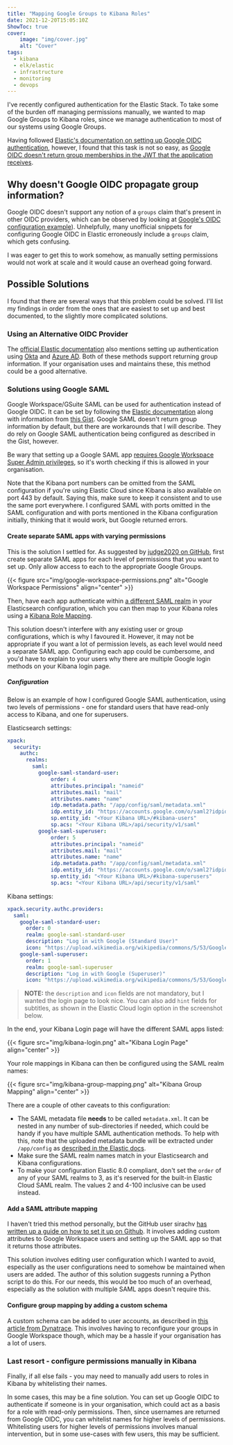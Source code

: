 ```yaml
---
title: "Mapping Google Groups to Kibana Roles"
date: 2021-12-20T15:05:10Z
ShowToc: true
cover:
    image: "img/cover.jpg"
    alt: "Cover"
tags:
  - kibana
  - elk/elastic
  - infrastructure
  - monitoring
  - devops
---
```


I've recently configured authentication for the Elastic Stack. To take some of the burden off managing permissions manually, we wanted to map Google Groups to Kibana roles, since we manage authentication to most of our systems using Google Groups.

Having followed [Elastic's documentation on setting up Google OIDC authentication](https://www.elastic.co/guide/en/cloud/current/ec-securing-clusters-oidc-op.html), however, I found that this task is not so easy, as [Google OIDC doesn't return group memberships in the JWT that the application receives](https://discuss.elastic.co/t/google-oidc-sso-with-mapping-google-groups-onto-kibana-roles/271762).

## Why doesn't Google OIDC propagate group information?

Google OIDC doesn't support any notion of a `groups` claim that's present in other OIDC providers, which can be observed by looking at [Google's OIDC configuration example](https://accounts.google.com/.well-known/openid-configuration)). Unhelpfully, many unofficial snippets for configuring Google OIDC in Elastic erroneously include a `groups` claim, which gets confusing.

I was eager to get this to work somehow, as manually setting permissions would not work at scale and it would cause an overhead going forward.

## Possible Solutions

I found that there are several ways that this problem could be solved. I'll list my findings in order from the ones that are easiest to set up and best documented, to the slightly more complicated solutions.

### Using an Alternative OIDC Provider

The [official Elastic documentation](https://www.elastic.co/guide/en/cloud/current/ec-securing-clusters-oidc-op.html) also mentions setting up authentication using [Okta](https://www.okta.com/uk/) and [Azure AD](https://azure.microsoft.com/en-gb/services/active-directory/). Both of these methods support returning group information. If your organisation uses and maintains these, this method could be a good alternative.

### Solutions using Google SAML

Google Workspace/GSuite SAML can be used for authentication instead of Google OIDC. It can be set by following the [Elastic documentation](https://www.elastic.co/guide/en/cloud/current/ec-securing-clusters-SAML.html) along with information from [this Gist](https://gist.github.com/m1keil/71d2212c2657b32d086a3309d7e1dd59). Google SAML doesn't return group information by default, but there are workarounds that I will describe. They do rely on Google SAML authentication being configured as described in the Gist, however.

Be wary that setting up a Google SAML app [requires Google Workspace Super Admin privileges](https://support.google.com/a/answer/6087519?hl=en), so it's worth checking if this is allowed in your organisation.

Note that the Kibana port numbers can be omitted from the SAML configuration if you're using Elastic Cloud since Kibana is also available on port 443 by default. Saying this, make sure to keep it consistent and to use the same port everywhere. I configured SAML with ports omitted in the SAML configuration and with ports mentioned in the Kibana configuration initially, thinking that it would work, but Google returned errors.

#### Create separate SAML apps with varying permissions

This is the solution I settled for. As suggested by [judge2020 on GitHub](https://gist.github.com/m1keil/71d2212c2657b32d086a3309d7e1dd59#gistcomment-3946789), first create separate SAML apps for each level of permissions that you want to set up. Only allow access to each to the appropriate Google Groups.

{{< figure src="img/google-workspace-permissions.png" alt="Google Workspace Permissions" align="center" >}}

Then, have each app authenticate within [a different SAML realm](https://www.elastic.co/guide/en/elasticsearch/reference/current/saml-realm.html) in your Elasticsearch configuration, which you can then map to your Kibana roles using a [Kibana Role Mapping](https://www.elastic.co/guide/en/kibana/current/role-mappings.html).

This solution doesn't interfere with any existing user or group configurations, which is why I favoured it. However, it may not be appropriate if you want a lot of permission levels, as each level would need a separate SAML app. Configuring each app could be cumbersome, and you'd have to explain to your users why there are multiple Google login methods on your Kibana login page.

##### Configuration

Below is an example of how I configured Google SAML authentication, using two levels of permissions - one for standard users that have read-only access to Kibana, and one for superusers.

Elasticsearch settings:

```yaml
xpack:
  security:
    authc:
      realms:
        saml:
          google-saml-standard-user:
              order: 4
              attributes.principal: "nameid" 
              attributes.mail: "mail"
              attributes.name: "name"
              idp.metadata.path: "/app/config/saml/metadata.xml" 
              idp.entity_id: "https://accounts.google.com/o/saml2?idpid=<Your SAML app entity ID>" 
              sp.entity_id: "<Your Kibana URL>/#kibana-users" 
              sp.acs: "<Your Kibana URL>/api/security/v1/saml"
          google-saml-superuser:
              order: 5
              attributes.principal: "nameid" 
              attributes.mail: "mail"
              attributes.name: "name"
              idp.metadata.path: "/app/config/saml/metadata.xml" 
              idp.entity_id: "https://accounts.google.com/o/saml2?idpid=<Your SAML app entity ID>" 
              sp.entity_id: "<Your Kibana URL>/#kibana-superusers" 
              sp.acs: "<Your Kibana URL>/api/security/v1/saml"
```

Kibana settings:

```yaml
xpack.security.authc.providers:
  saml:
    google-saml-standard-user:
      order: 0
      realm: google-saml-standard-user
      description: "Log in with Google (Standard User)"
      icon: "https://upload.wikimedia.org/wikipedia/commons/5/53/Google_%22G%22_Logo.svg"
    google-saml-superuser:
      order: 1
      realm: google-saml-superuser
      description: "Log in with Google (Superuser)"
      icon: "https://upload.wikimedia.org/wikipedia/commons/5/53/Google_%22G%22_Logo.svg"
```

> **NOTE:** the `description` and `icon` fields are not mandatory, but I wanted the login page to look nice. You can also add `hint` fields for subtitles, as shown in the Elastic Cloud login option in the screenshot below.

In the end, your Kibana Login page will have the different SAML apps listed:

{{< figure src="img/kibana-login.png" alt="Kibana Login Page" align="center" >}}

Your role mappings in Kibana can then be configured using the SAML realm names:

{{< figure src="img/kibana-group-mapping.png" alt="Kibana Group Mapping" align="center" >}}

There are a couple of other caveats to this configuration:

- The SAML metadata file **needs** to be called `metadata.xml`. It can be nested in any number of sub-directories if needed, which could be handy if you have multiple SAML authentication methods. To help with this, note that the uploaded metadata bundle will be extracted under `/app/config` as [described in the Elastic docs](https://www.elastic.co/guide/en/cloud/current/ec-securing-clusters-SAML.html).
- Make sure the SAML realm names match in your Elasticsearch and Kibana configurations.
- To make your configuration Elastic 8.0 compliant, don't set the `order` of any of your SAML realms to 3, as it's reserved for the built-in Elastic Cloud SAML realm. The values 2 and 4-100 inclusive can be used instead.

#### Add a SAML attribute mapping

I haven't tried this method personally, but the GitHub user sirachv [has written up a guide on how to set it up on Github](https://gist.github.com/m1keil/71d2212c2657b32d086a3309d7e1dd59#gistcomment-3872637). It involves adding custom attributes to Google Workspace users and setting up the SAML app so that it returns those attributes.

This solution involves editing user configuration which I wanted to avoid, especially as the user configurations need to somehow be maintained when users are added. The author of this solution suggests running a Python script to do this. For our needs, this would be too much of an overhead, especially as the solution with multiple SAML apps doesn't require this.

#### Configure group mapping by adding a custom schema

A custom schema can be added to user accounts, as described in [this article from Dynatrace](https://www.dynatrace.com/support/help/how-to-use-dynatrace/user-management-and-sso/manage-users-and-groups-with-saml/saml-gsuite#preparing-group-mapping). This involves having to reconfigure your groups in Google Workspace though, which may be a hassle if your organisation has a lot of users.

### Last resort - configure permissions manually in Kibana

Finally, if all else fails - you may need to manually add users to roles in Kibana by whitelisting their names.

In some cases, this may be a fine solution. You can set up Google OIDC to authenticate if someone is in your organisation, which could act as a basis for a role with read-only permissions. Then, since usernames are returned from Google OIDC, you can whitelist names for higher levels of permissions. Whitelisting users for higher levels of permissions involves manual intervention, but in some use-cases with few users, this may be sufficient.
